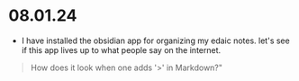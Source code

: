# 08.01.24

- I have installed the obsidian app for organizing my edaic notes. let's see if this app lives up to what people say on the internet.

> How does it look when one adds '>' in Markdown?"